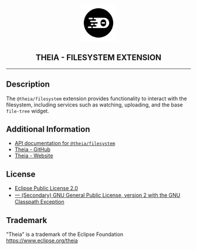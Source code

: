 <div align='center'>

<br />

<img src='https://raw.githubusercontent.com/eclipse-theia/theia/master/logo/theia.svg?sanitize=true' alt='theia-ext-logo' width='100px' />

<h2>THEIA - FILESYSTEM EXTENSION</h2>

<hr />

</div>

## Description

The `@theia/filesystem` extension provides functionality to interact with the filesystem, including services such as watching, uploading, and the base `file-tree` widget.

## Additional Information

- [API documentation for `@theia/filesystem`](https://eclipse-theia.github.io/theia/docs/next/modules/filesystem.html)
- [Theia - GitHub](https://github.com/eclipse-theia/theia)
- [Theia - Website](https://theia-ide.org/)

## License

- [Eclipse Public License 2.0](http://www.eclipse.org/legal/epl-2.0/)
- [一 (Secondary) GNU General Public License, version 2 with the GNU Classpath Exception](https://projects.eclipse.org/license/secondary-gpl-2.0-cp)

## Trademark
"Theia" is a trademark of the Eclipse Foundation
https://www.eclipse.org/theia
